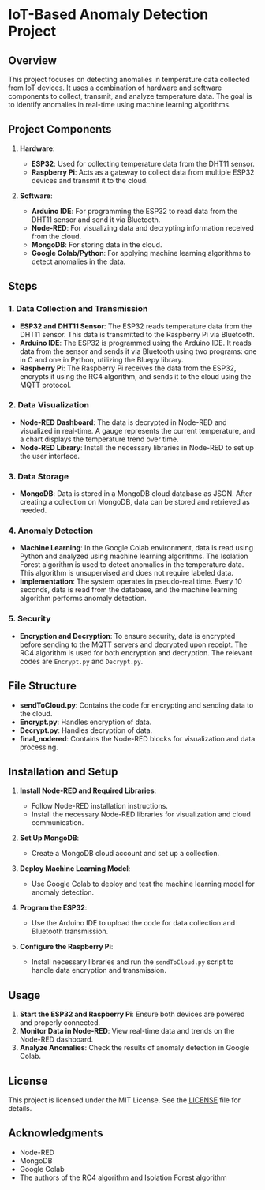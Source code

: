 # IoT-Based Anomaly Detection Project

## Overview

This project focuses on detecting anomalies in temperature data collected from IoT devices. It uses a combination of hardware and software components to collect, transmit, and analyze temperature data. The goal is to identify anomalies in real-time using machine learning algorithms.

## Project Components

1. **Hardware**:
   - **ESP32**: Used for collecting temperature data from the DHT11 sensor.
   - **Raspberry Pi**: Acts as a gateway to collect data from multiple ESP32 devices and transmit it to the cloud.

2. **Software**:
   - **Arduino IDE**: For programming the ESP32 to read data from the DHT11 sensor and send it via Bluetooth.
   - **Node-RED**: For visualizing data and decrypting information received from the cloud.
   - **MongoDB**: For storing data in the cloud.
   - **Google Colab/Python**: For applying machine learning algorithms to detect anomalies in the data.

## Steps

### 1. Data Collection and Transmission

- **ESP32 and DHT11 Sensor**: The ESP32 reads temperature data from the DHT11 sensor. This data is transmitted to the Raspberry Pi via Bluetooth.
- **Arduino IDE**: The ESP32 is programmed using the Arduino IDE. It reads data from the sensor and sends it via Bluetooth using two programs: one in C and one in Python, utilizing the Bluepy library.
- **Raspberry Pi**: The Raspberry Pi receives the data from the ESP32, encrypts it using the RC4 algorithm, and sends it to the cloud using the MQTT protocol. 

### 2. Data Visualization

- **Node-RED Dashboard**: The data is decrypted in Node-RED and visualized in real-time. A gauge represents the current temperature, and a chart displays the temperature trend over time.
- **Node-RED Library**: Install the necessary libraries in Node-RED to set up the user interface.

### 3. Data Storage

- **MongoDB**: Data is stored in a MongoDB cloud database as JSON. After creating a collection on MongoDB, data can be stored and retrieved as needed.

### 4. Anomaly Detection

- **Machine Learning**: In the Google Colab environment, data is read using Python and analyzed using machine learning algorithms. The Isolation Forest algorithm is used to detect anomalies in the temperature data. This algorithm is unsupervised and does not require labeled data.
- **Implementation**: The system operates in pseudo-real time. Every 10 seconds, data is read from the database, and the machine learning algorithm performs anomaly detection.

### 5. Security

- **Encryption and Decryption**: To ensure security, data is encrypted before sending to the MQTT servers and decrypted upon receipt. The RC4 algorithm is used for both encryption and decryption. The relevant codes are `Encrypt.py` and `Decrypt.py`.

## File Structure

- **sendToCloud.py**: Contains the code for encrypting and sending data to the cloud.
- **Encrypt.py**: Handles encryption of data.
- **Decrypt.py**: Handles decryption of data.
- **final_nodered**: Contains the Node-RED blocks for visualization and data processing.

## Installation and Setup

1. **Install Node-RED and Required Libraries**:
   - Follow Node-RED installation instructions.
   - Install the necessary Node-RED libraries for visualization and cloud communication.

2. **Set Up MongoDB**:
   - Create a MongoDB cloud account and set up a collection.

3. **Deploy Machine Learning Model**:
   - Use Google Colab to deploy and test the machine learning model for anomaly detection.

4. **Program the ESP32**:
   - Use the Arduino IDE to upload the code for data collection and Bluetooth transmission.

5. **Configure the Raspberry Pi**:
   - Install necessary libraries and run the `sendToCloud.py` script to handle data encryption and transmission.

## Usage

1. **Start the ESP32 and Raspberry Pi**: Ensure both devices are powered and properly connected.
2. **Monitor Data in Node-RED**: View real-time data and trends on the Node-RED dashboard.
3. **Analyze Anomalies**: Check the results of anomaly detection in Google Colab.

## License

This project is licensed under the MIT License. See the [LICENSE](LICENSE) file for details.

## Acknowledgments

- Node-RED
- MongoDB
- Google Colab
- The authors of the RC4 algorithm and Isolation Forest algorithm
